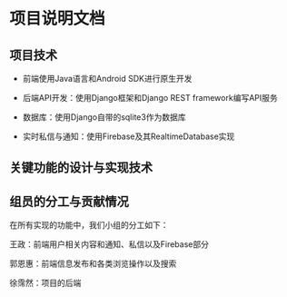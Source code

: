 # 项目说明文档

## 项目技术

+ 前端使用Java语言和Android SDK进行原生开发

+ 后端API开发：使用Django框架和Django REST framework编写API服务
+ 数据库：使用Django自带的sqlite3作为数据库
+ 实时私信与通知：使用Firebase及其RealtimeDatabase实现

## 关键功能的设计与实现技术

##### 

## 组员的分工与贡献情况

在所有实现的功能中，我们小组的分工如下：

王政：前端用户相关内容和通知、私信以及Firebase部分

郭恩惠：前端信息发布和各类浏览操作以及搜索

徐霈然：项目的后端